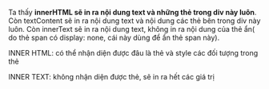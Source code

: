 Ta thấy **innerHTML sẽ in ra nội dung text và những thẻ trong div này luôn**. Còn textContent sẽ in ra nội dung text và nội dung các thẻ bên trong div này luôn. Còn innerText sẽ in ra nội dung text, không in ra nội dung của thẻ ẩn( do thẻ span có display: none, cái này dùng để ẩn thẻ span này).

INNER HTML: có thể nhận diện được đâu là thẻ và style các đối tượng trong thẻ

INNER TEXT: không nhận diện được thẻ, sẽ in ra hết các giá trị 